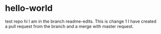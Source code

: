 # hello-world
test repo
hi I am in the branch readme-edits. 
This is change 1
I have created a pull request from the branch and a merge with master request.
